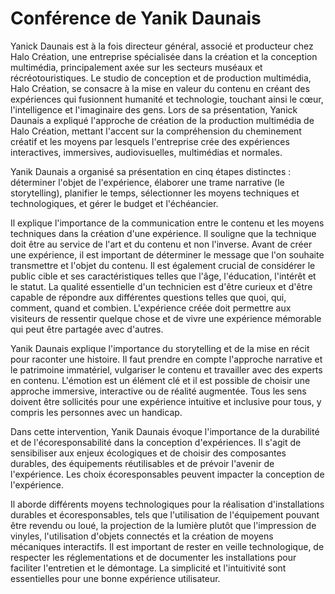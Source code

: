 # Conférence de Yanik Daunais

Yanick Daunais est à la fois directeur général, associé et producteur chez Halo Création, une entreprise spécialisée dans la création et la conception multimédia, principalement axée sur les secteurs muséaux et récréotouristiques. Le studio de conception et de production multimédia, Halo Création, se consacre à la mise en valeur du contenu en créant des expériences qui fusionnent humanité et technologie, touchant ainsi le cœur, l'intelligence et l'imaginaire des gens. Lors de sa présentation, Yanick Daunais a expliqué l'approche de création de la production multimédia de Halo Création, mettant l'accent sur la compréhension du cheminement créatif et les moyens par lesquels l'entreprise crée des expériences interactives, immersives, audiovisuelles, multimédias et normales.

Yanik Daunais a organisé sa présentation en cinq étapes distinctes : déterminer l'objet de l'expérience, élaborer une trame narrative (le storytelling), planifier le temps, sélectionner les moyens techniques et technologiques, et gérer le budget et l'échéancier.

Il explique l'importance de la communication entre le contenu et les moyens techniques dans la création d'une expérience. Il souligne que la technique doit être au service de l'art et du contenu et non l'inverse. Avant de créer une expérience, il est important de déterminer le message que l'on souhaite transmettre et l'objet du contenu. Il est également crucial de considérer le public cible et ses caractéristiques telles que l'âge, l'éducation, l'intérêt et le statut. La qualité essentielle d'un technicien est d'être curieux et d'être capable de répondre aux différentes questions telles que quoi, qui, comment, quand et combien. L'expérience créée doit permettre aux visiteurs de ressentir quelque chose et de vivre une expérience mémorable qui peut être partagée avec d'autres. 

Yanik Daunais explique l'importance du storytelling et de la mise en récit pour raconter une histoire. Il faut prendre en compte l'approche narrative et le patrimoine immatériel, vulgariser le contenu et travailler avec des experts en contenu. L'émotion est un élément clé et il est possible de choisir une approche immersive, interactive ou de réalité augmentée. Tous les sens doivent être sollicités pour une expérience intuitive et inclusive pour tous, y compris les personnes avec un handicap.

Dans cette intervention, Yanik Daunais évoque l'importance de la durabilité et de l'écoresponsabilité dans la conception d'expériences. Il s'agit de sensibiliser aux enjeux écologiques et de choisir des composantes durables, des équipements réutilisables et de prévoir l'avenir de l'expérience. Les choix écoresponsables peuvent impacter la conception de l'expérience.

Il aborde différents moyens technologiques pour la réalisation d'installations durables et écoresponsables, tels que l'utilisation de l'équipement pouvant être revendu ou loué, la projection de la lumière plutôt que l'impression de vinyles, l'utilisation d'objets connectés et la création de moyens mécaniques interactifs. Il est important de rester en veille technologique, de respecter les réglementations et de documenter les installations pour faciliter l'entretien et le démontage. La simplicité et l'intuitivité sont essentielles pour une bonne expérience utilisateur.
